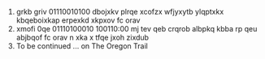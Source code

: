 1. grkb griv 01110010100 dbojxkv plrqe xcofzx wfjyxytb ylqptxkx kbqeboixkap erpexkd xkpxov fc orav
2. xmofi 0qe 01110100010 100110:00 mj tev qeb crqrob albpkq kbba rp qeu abjbqof fc orav n xka x tfqe jxoh zixdub
3. To be continued ... on The Oregon Trail
